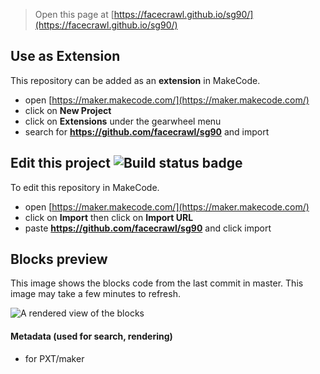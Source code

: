 
> Open this page at [https://facecrawl.github.io/sg90/](https://facecrawl.github.io/sg90/)

## Use as Extension

This repository can be added as an **extension** in MakeCode.

* open [https://maker.makecode.com/](https://maker.makecode.com/)
* click on **New Project**
* click on **Extensions** under the gearwheel menu
* search for **https://github.com/facecrawl/sg90** and import

## Edit this project ![Build status badge](https://github.com/facecrawl/sg90/workflows/MakeCode/badge.svg)

To edit this repository in MakeCode.

* open [https://maker.makecode.com/](https://maker.makecode.com/)
* click on **Import** then click on **Import URL**
* paste **https://github.com/facecrawl/sg90** and click import

## Blocks preview

This image shows the blocks code from the last commit in master.
This image may take a few minutes to refresh.

![A rendered view of the blocks](https://github.com/facecrawl/sg90/raw/master/.github/makecode/blocks.png)

#### Metadata (used for search, rendering)

* for PXT/maker
<script src="https://makecode.com/gh-pages-embed.js"></script><script>makeCodeRender("{{ site.makecode.home_url }}", "{{ site.github.owner_name }}/{{ site.github.repository_name }}");</script>
